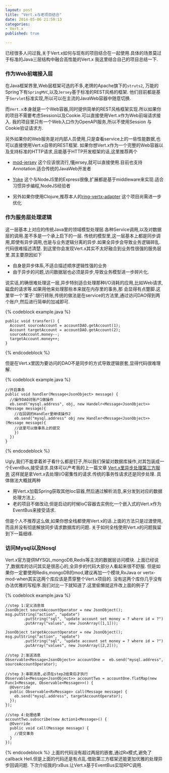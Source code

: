 ```yaml
---
layout: post
title: "Vert.x与老项目结合"
date: 2014-05-06 21:59:13
categories:
- Vert.x
published: true

---
```


已经很多人问过我,关于Vert.x如何与现有的项目结合在一起使用.具体的场景莫过于标准的Java三层结构中融合高性能的Vert.x
我这里结合自己的项目总结一下.

### 作为Web前端接入层
在Java框架界里,Web层框架可选的不多,老牌的Apache旗下的`struts2`, 万能的Spring下有`SpringMVC`,以及`Jersey`基于标准的REST风格的框架.
他们目前都是基于`Servlet`标准实现,所以可以在主流的JavaWeb容器中随意切换.

而`Vert.x`本身就是一个Web容器,同时提供简单的REST风格框架实现.所以如果你的项目不需要考虑Session以及Cookie.可以直接使用Vert.x作为Web前端请求接入.
我的项目里只有一个Web入口作为OpenAPI服务,所以不使用Session 与 Cookie验证请求方.

另外如果你的Web服务是对内部人员使用,只是查看service上的一些性能数据,也可以直接使用Vert.x自带的REST框架.
如果你想Vert.x作为一个完整的Web容器以及支持标准的HTTP请求,且能基于HTTP开发框架的话,这里推荐两个

* [mod-jersey](https://github.com/englishtown/vertx-mod-jersey)
这个应该很流行,懂jersey,就可以直接使用.目前也支持Annotation.适合传统的JavaWeb开发者

* [Yoke](https://github.com/pmlopes/yoke)
这个与NodeJS里的Express很像,扩展都是基于middleware来实现.适合习惯异步编程,NodeJS经验者

* 另外如果你使用Clojure,推荐本人的[ring-vertx-adapter](https://github.com/stream1984/ring-vertx-adapter)
这个项目尚需进一步优化

### 作为服务层处理逻辑
这一层基本上对应的传统Java里的领域模型处理层.各种Service调用,以及对数据层的调用.差不多是一个承上启下的一层.
传统的模型里,这一层基本上都是同步调用,即使有异步调用,也是与业务逻辑分离的异步.如果全异步会导致业务逻辑碎乱.代码很难描述清楚.
到这里你会发现Vert.x其实不太好融合到业务性很强的服务层里.其主要原因如下

* 自身是异步体系,不适合描述顺序逻辑性强的业务
* 由于异步的问题,访问数据层也必须是异步,导致业务模型进一步碎片化.

说实话,的确很难处理这一层,异步特别适合处理那种I/O消耗的应用,比如Web请求,磁盘的请求等.如果用他来处理那些本来就在内存里的事务,那
会显得有点蹩脚.这里举一个'栗子':银行转账,传统的做法是在service的方法里,通过访问DAO得到两个账户,然后进行简单的加减即可.

{% codeblock example.java %}

    public void transfer() {
      Account sourceAccount = accountDAO.getAccount(1);
      Account targetAccount = accountDAO.getAccount(2);
      sourceAccount.money--;
      targetAccount.money++;
    }

{% endcodeblock  %}

但是在Vert.x里因为要访问的DAO不是同步的方式导致逻辑嵌套,显得代码很难理解.

{% codeblock example.java %}

    //开启事务
    public void handler(Message<JsonObject> message) {
      //操作DAO对账户1做操作
      eb.send("mysql.address", obj, new Handelr<Message<JsonObject>>(Message message){
        //在回调的Handler里继续操作2
        eb.send("mysql.address" obj new Handler<Message<JsonObject>>(Message message){
        //这里可以做事务上的提交
        })
      })
    }

{% endcodeblock  %}

Ugly,我们不能拿着斧子看什么都是钉子,所以我们保留对数据库操作,对其包装成一个EventBus,接受请求.具体可以产考我的上一篇文章
[Vert.x里异步处理第三方服务](http://www.streamis.me/blog/2014/05/04/vert-dot-xli-yi-bu-chu-li-di-san-fang-fu-wu/)
这样就是拿Vert.x去处理I/O密集性的请求.传统的事务性请求还是同步处理.
具体做法大概就两种
* 用Vert.x加载Spring获取其他Ioc容器,然后通过解析消息,来分发到对应的数据处理方法上.
* 老的项目不做改动,但是启动的时候IoC容器去实例化一个嵌入式的Vert.x作为EventBus来接受请求.

但是个人不推荐这么做,如果你想全栈都使用Vert.x的话.上面的方法只是过渡使用,而且并没有彻底解放同步请求数据库的问题.
关于如何全栈使用Vert.x的问题我留到下一篇细琢.

### 访问Mysql以及Nosql
Vert.x官方提供MYSQL,mongoDB,Redis等主流的数据层访问模块.
上面已经说了,数据库的访问其实是很恶心的,全异步的代码大部分人看起来很不舒服.
但是如果你一定要使用Redis,mongoDB的mod,建议再加一个模块,RxJava or vertx-mod-when其实这两个库应该是贯穿整个Vert.x项目的.
没有这两个库你几乎没有办法优雅的写程序.我们对比一下就知道了.这里偷懒就这件改上面的例子了

{% codeblock example.java %}
    
    //step 1:定义消息体
    JsonObject sourceAccountOperator = new JsonObject();
    msg.putString("action", "update")
            .putString("sql", "update account set money = ? where id = ?")
            .putArray("values", new JsonArray([1,1]));

    JsonObject targetAccountOperator = new JsonObject();
    msg.putString("action", "update")
            .putString("sql", "update account set money = ? where id = ?")
            .putArray("values", new JsonArray([2,2]));

    //step 2:发送消息
    Observable<Message<JsonObject>> accountOne =  eb.send("mysql.address", sourceAccountOperator);

    //step 3:串联消息,必须在step2结束后才执行
    Observable<Message<JsonObject>> accountTwo = accountOne.flatMap(new Func1<Message, Observable<Message>>() {
      @Override
      public Observable<RxMessage> call(Message message) {
        eb.send("mysql.address", targetAccountOperator);
      });
    });

    //step 4:处理结果
    accountTwo.subscribe(new Action1<Message>() {
      @Override
      public void call(Message message) {
        //提交事务
      }
    });

{% endcodeblock  %}
上面的代码没有超过两层的嵌套,通过Rx模式,避免了callback Hell.但是上面的代码还是有点乱.借助第三方框架还能更加优雅的处理异步回调问题.
下次介绍我的rxBus.让Vert.x基于EventBus实现RPC调用.







